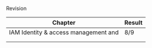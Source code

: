 

Revision

| Chapter                              | Result |
| ------------------------------------ | ------ |
| IAM Identity & access management and | 8/9    |
|                                      |        |
|                                      |        |

